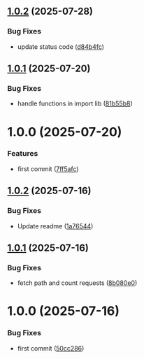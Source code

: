 ## [1.0.2](https://github.com/Watchlog-monitoring/fastapi_apm_watchlog/compare/v1.0.1...v1.0.2) (2025-07-28)


### Bug Fixes

* update status code ([d84b4fc](https://github.com/Watchlog-monitoring/fastapi_apm_watchlog/commit/d84b4fcb6db347ecb44939bce88bb5aa67158438))

## [1.0.1](https://github.com/Watchlog-monitoring/fastapi_apm_watchlog/compare/v1.0.0...v1.0.1) (2025-07-20)


### Bug Fixes

* handle functions in import lib ([81b55b8](https://github.com/Watchlog-monitoring/fastapi_apm_watchlog/commit/81b55b88fa2bd6696606474825065ea9848817e2))

# 1.0.0 (2025-07-20)


### Features

* first commit ([7ff5afc](https://github.com/Watchlog-monitoring/fastapi-apm-watchlog/commit/7ff5afcd499e60ad90b0cf9892dc483a31be80fd))

## [1.0.2](https://github.com/Watchlog-monitoring/fastapi_watchlog_apm/compare/v1.0.1...v1.0.2) (2025-07-16)


### Bug Fixes

* Update readme ([1a76544](https://github.com/Watchlog-monitoring/fastapi_watchlog_apm/commit/1a76544b22288dce06b98800a3ebe6d1eb44c23e))

## [1.0.1](https://github.com/Watchlog-monitoring/fastapi_watchlog_apm/compare/v1.0.0...v1.0.1) (2025-07-16)


### Bug Fixes

* fetch path and count requests ([8b080e0](https://github.com/Watchlog-monitoring/fastapi_watchlog_apm/commit/8b080e0f97b461cdda6f1082436903a77f0cc812))

# 1.0.0 (2025-07-16)


### Bug Fixes

* first commit ([50cc286](https://github.com/Watchlog-monitoring/fastapi_watchlog_apm/commit/50cc286805eb071afc094a01aae170568bc2d9e1))
